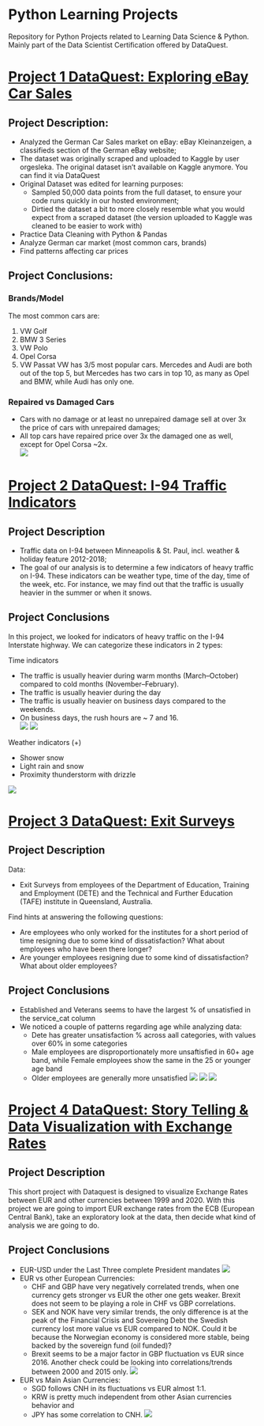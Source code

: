# Python Learning Projects
Repository for Python Projects related to Learning Data Science &amp; Python. Mainly part of the Data Scientist Certification offered by DataQuest.

# [Project 1 DataQuest: Exploring eBay Car Sales](https://github.com/niccolog/python_learning_projects/blob/main/DataQuest/Ebay_Car_Sales/DataQuest%20Guided%20Project%20-%20eBay%20Cars.ipynb)
## Project Description:
- Analyzed the German Car Sales market on eBay: eBay Kleinanzeigen, a classifieds section of the German eBay website;
- The dataset was originally scraped and uploaded to Kaggle by user orgesleka. The original dataset isn’t available on Kaggle anymore. You can find it via DataQuest
- Original Dataset was edited for learning purposes:
  - Sampled 50,000 data points from the full dataset, to ensure your code runs quickly in our hosted environment;
  - Dirtied the dataset a bit to more closely resemble what you would expect from a scraped dataset (the version uploaded to Kaggle was cleaned to be easier to work with) 
- Practice Data Cleaning with Python & Pandas
- Analyze German car market (most common cars, brands)
- Find patterns affecting car prices

## Project Conclusions:
### Brands/Model
The most common cars are:
1. VW Golf
2. BMW 3 Series
3. VW Polo
4. Opel Corsa
5. VW Passat
VW has 3/5 most popular cars. Mercedes and Audi are both out of the top 5, but Mercedes has two cars in top 10, as many as Opel and BMW, while Audi has only one.
### Repaired vs Damaged Cars
- Cars with no damage or at least no unrepaired damage sell at over 3x the price of cars with unrepaired damages;
- All top cars have repaired price over 3x the damaged one as well, except for Opel Corsa ~2x.   
![](https://github.com/niccolog/python_learning_projects/blob/main/DataQuest/Images/ebay_repaired_car_price.png)

# [Project 2 DataQuest: I-94 Traffic Indicators](https://github.com/niccolog/python_learning_projects/blob/main/DataQuest/Finding_Traffic_Indicators_I94/Traffic%20Indicators%20I-94.ipynb)
## Project Description
- Traffic data on I-94 between Minneapolis & St. Paul, incl. weather & holiday feature 2012-2018;
- The goal of our analysis is to determine a few indicators of heavy traffic on I-94. These indicators can be weather type, time of the day, time of the week, etc. For instance, we may find out that the traffic is usually heavier in the summer or when it snows.

## Project Conclusions
In this project, we looked for indicators of heavy traffic on the I-94 Interstate highway. We can categorize these indicators in 2 types:

Time indicators
- The traffic is usually heavier during warm months (March–October) compared to cold months (November–February).
- The traffic is usually heavier during the day
- The traffic is usually heavier on business days compared to the weekends.
- On business days, the rush hours are ~ 7 and 16.  
![](https://github.com/niccolog/python_learning_projects/blob/main/DataQuest/Images/i94_traffic_distro_monthly.png)
![](https://github.com/niccolog/python_learning_projects/blob/main/DataQuest/Images/i94_traffic_distro_day.png)

Weather indicators (+)
- Shower snow
- Light rain and snow
- Proximity thunderstorm with drizzle

![](https://github.com/niccolog/python_learning_projects/blob/main/DataQuest/Images/i94_weather.png)

# [Project 3 DataQuest: Exit Surveys](https://github.com/niccolog/python_learning_projects/blob/main/DataQuest/Exit%20Survey/Dataquest%20Guided%20Project%20-%20Clean%20and%20Analyze%20Employee%20Exit%20Survey.ipynb)
## Project Description
Data: 
- Exit Surveys from employees of the Department of Education, Training and Employment (DETE) and the Technical and Further Education (TAFE) institute in Queensland, Australia.  

Find hints at answering the following questions:
- Are employees who only worked for the institutes for a short period of time resigning due to some kind of dissatisfaction? What about employees who have been there longer?
- Are younger employees resigning due to some kind of dissatisfaction? What about older employees?

## Project Conclusions
- Established and Veterans seems to have the largest % of unsatisfied in the service_cat column
- We noticed a couple of patterns regarding age while analyzing data:
  - Dete has greater unsatisfaction % across aall categories, with values over 60% in some categories
  - Male employees are disproportionately more unsaftisfied in 60+ age band, while Female employees show the same in the 25 or younger age band
  - Older employees are generally more unsatisfied
![](https://github.com/niccolog/python_learning_projects/blob/main/DataQuest/Images/exit_survey_dete_tefe.png)
![](https://github.com/niccolog/python_learning_projects/blob/main/DataQuest/Images/exit_survey_age_gender.png)
![](https://github.com/niccolog/python_learning_projects/blob/main/DataQuest/Images/exit_surve_age_service.png)

# [Project 4 DataQuest: Story Telling & Data Visualization with Exchange Rates](https://github.com/niccolog/python_learning_projects/blob/main/DataQuest/ExchangeRates/Dataquest%20-%20Storytelling%20Data%20Visualization%20on%20Exchange%20Rates.ipynb)

## Project Description
This short project with Dataquest is designed to visualize Exchange Rates between EUR and other currencies between 1999 and 2020. With this project we are going to import EUR exchange rates from the ECB (European Central Bank), take an exploratory look at the data, then decide what kind of analysis we are going to do.

## Project Conclusions
- EUR-USD under the Last Three complete President mandates
![](https://github.com/niccolog/python_learning_projects/blob/main/DataQuest/Images/exchange_rates_usd.png)
- EUR vs other European Currencies:
  - CHF and GBP have very negatively correlated trends, when one currency gets stronger vs EUR the other one gets weaker. Brexit does not seem to be playing a role in CHF vs GBP correlations.
  - SEK and NOK have very similar trends, the only difference is at the peak of the Financial Crisis and Sovereing Debt the Swedish currency lost more value vs EUR compared to NOK. Could it be because the Norwegian economy is considered more stable, being backed by the sovereign fund (oil funded)?
  - Brexit seems to be a major factor in GBP fluctuation vs EUR since 2016. Another check could be looking into correlations/trends between 2000 and 2015 only.
![](https://github.com/niccolog/python_learning_projects/blob/main/DataQuest/Images/exchange_rates_eur_vs_other_eur_currencies.png)
- EUR vs Main Asian Currencies:
  - SGD follows CNH in its fluctuations vs EUR almost 1:1.
  - KRW is pretty much independent from other Asian currencies behavior and
  - JPY has some correlation to CNH.
![](https://github.com/niccolog/python_learning_projects/blob/main/DataQuest/Images/exchange_Rates_eur_vs_asian_currencies.png)
